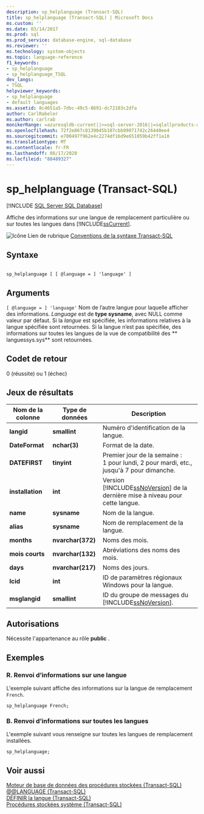 ```yaml
---
description: sp_helplanguage (Transact-SQL)
title: sp_helplanguage (Transact-SQL) | Microsoft Docs
ms.custom: ''
ms.date: 03/14/2017
ms.prod: sql
ms.prod_service: database-engine, sql-database
ms.reviewer: ''
ms.technology: system-objects
ms.topic: language-reference
f1_keywords:
- sp_helplanguage
- sp_helplanguage_TSQL
dev_langs:
- TSQL
helpviewer_keywords:
- sp_helplanguage
- default languages
ms.assetid: 8c4651a5-7dbc-49c5-8691-dc72103c2dfa
author: CarlRabeler
ms.author: carlrab
monikerRange: =azuresqldb-current||>=sql-server-2016||=sqlallproducts-allversions||>=sql-server-linux-2017||=azuresqldb-mi-current
ms.openlocfilehash: 72f2e867c8139045b107cbb99871742c26440ee4
ms.sourcegitcommit: e700497f962e4c2274df16d9e651059b42ff1a10
ms.translationtype: MT
ms.contentlocale: fr-FR
ms.lasthandoff: 08/17/2020
ms.locfileid: "88489327"
---
```

# <a name="sp_helplanguage-transact-sql"></a>sp_helplanguage (Transact-SQL)
[!INCLUDE [SQL Server SQL Database](../../includes/applies-to-version/sql-asdb.md)]

  Affiche des informations sur une langue de remplacement particulière ou sur toutes les langues dans [!INCLUDE[ssCurrent](../../includes/sscurrent-md.md)].  
  
 ![Icône Lien de rubrique](../../database-engine/configure-windows/media/topic-link.gif "Icône du lien de rubrique") [Conventions de la syntaxe Transact-SQL](../../t-sql/language-elements/transact-sql-syntax-conventions-transact-sql.md)  
  
## <a name="syntax"></a>Syntaxe  
  
```  
  
sp_helplanguage [ [ @language = ] 'language' ]  
```  
  
## <a name="arguments"></a>Arguments  
`[ @language = ] 'language'` Nom de l’autre langue pour laquelle afficher des informations. *Language* est de **type sysname**, avec NULL comme valeur par défaut. Si la *langue* est spécifiée, les informations relatives à la langue spécifiée sont retournées. Si la langue n’est pas spécifiée, des informations sur toutes les langues de la vue de compatibilité des ** languessys.sys** sont retournées.  
  
## <a name="return-code-values"></a>Codet de retour  
 0 (réussite) ou 1 (échec)  
  
## <a name="result-sets"></a>Jeux de résultats  
  
|Nom de la colonne|Type de données|Description|  
|-----------------|---------------|-----------------|  
|**langid**|**smallint**|Numéro d'identification de la langue.|  
|**DateFormat**|**nchar(3)**|Format de la date.|  
|**DATEFIRST**|**tinyint**|Premier jour de la semaine : 1 pour lundi, 2 pour mardi, etc., jusqu'à 7 pour dimanche.|  
|**installation**|**int**|Version [!INCLUDE[ssNoVersion](../../includes/ssnoversion-md.md)] de la dernière mise à niveau pour cette langue.|  
|**name**|**sysname**|Nom de la langue.|  
|**alias**|**sysname**|Nom de remplacement de la langue.|  
|**months**|**nvarchar(372)**|Noms des mois.|  
|**mois courts**|**nvarchar(132)**|Abréviations des noms des mois.|  
|**days**|**nvarchar(217)**|Noms des jours.|  
|**lcid**|**int**|ID de paramètres régionaux Windows pour la langue.|  
|**msglangid**|**smallint**|ID du groupe de messages du [!INCLUDE[ssNoVersion](../../includes/ssnoversion-md.md)].|  
  
## <a name="permissions"></a>Autorisations  
 Nécessite l'appartenance au rôle **public** .  
  
## <a name="examples"></a>Exemples  
  
### <a name="a-returning-information-about-a-single-language"></a>R. Renvoi d’informations sur une langue  
 L'exemple suivant affiche des informations sur la langue de remplacement `French`.  
  
```  
sp_helplanguage French;  
```  
  
### <a name="b-returning-information-about-all-languages"></a>B. Renvoi d’informations sur toutes les langues  
 L'exemple suivant vous renseigne sur toutes les langues de remplacement installées.  
  
```  
sp_helplanguage;  
```  
  
## <a name="see-also"></a>Voir aussi  
 [Moteur de base de données des procédures stockées &#40;Transact-SQL&#41;](../../relational-databases/system-stored-procedures/database-engine-stored-procedures-transact-sql.md)   
 [@@LANGUAGE &#40;Transact-SQL&#41;](../../t-sql/functions/language-transact-sql.md)   
 [DÉFINIR la langue &#40;Transact-SQL&#41;](../../t-sql/statements/set-language-transact-sql.md)   
 [Procédures stockées système &#40;Transact-SQL&#41;](../../relational-databases/system-stored-procedures/system-stored-procedures-transact-sql.md)  
  
  
